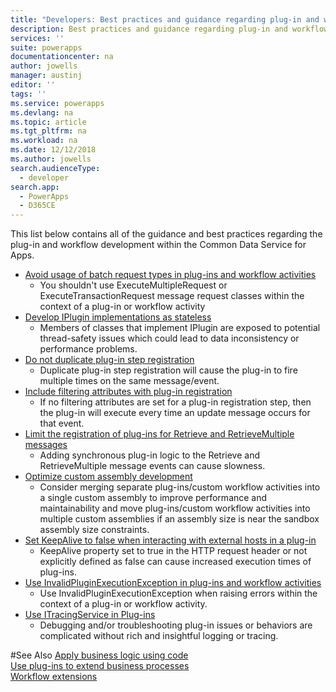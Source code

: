 ```yaml
---
title: "Developers: Best practices and guidance regarding plug-in and workflow development for the Common Data Service for Apps | Microsoft Docs"
description: Best practices and guidance regarding plug-in and workflow development for developers of the Common Data Service for Apps in PowerApps.
services: ''
suite: powerapps
documentationcenter: na
author: jowells
manager: austinj
editor: ''
tags: ''
ms.service: powerapps
ms.devlang: na
ms.topic: article
ms.tgt_pltfrm: na
ms.workload: na
ms.date: 12/12/2018
ms.author: jowells
search.audienceType: 
  - developer
search.app: 
  - PowerApps
  - D365CE
---
```


This list below contains all of the guidance and best practices regarding the plug-in and workflow development within the Common Data Service for Apps.
- [Avoid usage of batch request types in plug-ins and workflow activities](avoid-batch-requests-plugin.md)<br />
  - You shouldn't use ExecuteMultipleRequest or ExecuteTransactionRequest message request classes within the context of a plug-in or workflow activity
- [Develop IPlugin implementations as stateless](develop-iplugin-implementations-stateless.md)<br />
  - Members of classes that implement IPlugin are exposed to potential thread-safety issues which could lead to data inconsistency or performance problems.<br />
- [Do not duplicate plug-in step registration](do-not-duplicate-plugin-step-registration.md)<br />
  - Duplicate plug-in step registration will cause the plug-in to fire multiple times on the same message/event.
- [Include filtering attributes with plug-in registration](include-filtering-attributes-plugin-registration.md) <br />
  - If no filtering attributes are set for a plug-in registration step, then the plug-in will execute every time an update message occurs for that event.
- [Limit the registration of plug-ins for Retrieve and RetrieveMultiple messages](limit-registration-plugins-retrieve-retrievemultiple.md)<br />
  - Adding synchronous plug-in logic to the Retrieve and RetrieveMultiple message events can cause slowness.
- [Optimize custom assembly development](optimize-assembly-development.md)<br />
  - Consider merging separate plug-ins/custom workflow activities into a single custom assembly to improve performance and maintainability and move plug-ins/custom workflow activities into multiple custom assemblies if an assembly size is near the sandbox assembly size constraints.
- [Set KeepAlive to false when interacting with external hosts in a plug-in](set-keepalive-false-interacting-external-hosts-plugin.md)<br />
  - KeepAlive property set to true in the HTTP request header or not explicitly defined as false can cause increased execution times of plug-ins. 
- [Use InvalidPluginExecutionException in plug-ins and workflow activities](use-invalidpluginexecutionexception-plugin-workflow-activities.md)
  - Use InvalidPluginExecutionException when raising errors within the context of a plug-in or workflow activity. 
- [Use ITracingService in Plug-ins](use-itracingservice-plugins.md)
  - Debugging and/or troubleshooting plug-in issues or behaviors are complicated without rich and insightful logging or tracing.

#See Also
[Apply business logic using code](../../apply-business-logic-with-code.md)<br />
[Use plug-ins to extend business processes](../../plug-ins.md)<br />
[Workflow extensions](../../workflow/workflow-extensions.md)<br />